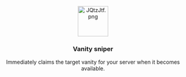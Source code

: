<p align="center">
  <a href="https://github.com/fransizreal/discord-vanity-sniper">
    <a href="https://freeimage.host/i/JQtzJtf"><img src="https://iili.io/JQtzJtf.png" alt="JQtzJtf.png" width="80" height="80"/></a>
  </a>
</p>

<h3 align="center">Vanity sniper</h3>

<p align="center">
  Immediately claims the target vanity for your server when it becomes available.
  <br/>
  <br/>
</p>
